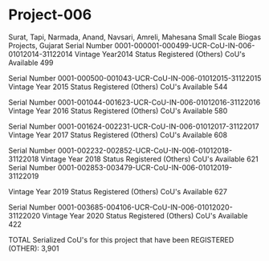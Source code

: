 # Project-006
Surat, Tapi, Narmada, Anand, Navsari, Amreli, Mahesana Small Scale Biogas Projects, Gujarat
Serial Number 0001-000001-000499-UCR-CoU-IN-006-01012014-31122014
Vintage Year2014
Status Registered (Others)
CoU's Available 499

Serial Number 0001-000500-001043-UCR-CoU-IN-006-01012015-31122015
Vintage Year 2015
Status Registered (Others)
CoU's Available 544

Serial Number 0001-001044-001623-UCR-CoU-IN-006-01012016-31122016
Vintage Year 2016
Status Registered (Others)
CoU's Available 580

Serial Number 0001-001624-002231-UCR-CoU-IN-006-01012017-31122017
Vintage Year 2017
Status Registered (Others)
CoU's Available 608

Serial Number 0001-002232-002852-UCR-CoU-IN-006-01012018-31122018
Vintage Year 2018
Status Registered (Others)
CoU's Available 621
Serial Number 0001-002853-003479-UCR-CoU-IN-006-01012019-31122019

Vintage Year 2019
Status Registered (Others)
CoU's Available 627

Serial Number 0001-003685-004106-UCR-CoU-IN-006-01012020-31122020
Vintage Year 2020
Status Registered (Others)
CoU's Available 422

TOTAL Serialized CoU's for this project that have been REGISTERED (OTHER): 3,901
